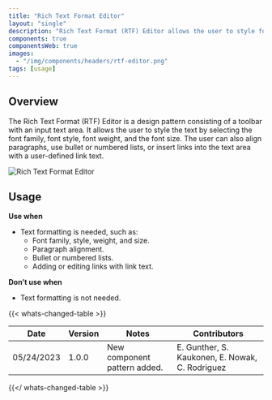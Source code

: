```yaml
---
title: "Rich Text Format Editor"
layout: "single"
description: "Rich Text Format (RTF) Editor allows the user to style fonts and layout in a text area field."
components: true
componentsWeb: true
images:
  - "/img/components/headers/rtf-editor.png"
tags: [usage]
---
```


## Overview

The Rich Text Format (RTF) Editor is a design pattern consisting of a toolbar with an input text area. It allows the user to style the text by selecting the font family, font style, font weight, and the font size. The user can also align paragraphs, use bullet or numbered lists, or insert links into the text area with a user-defined link text.

<img src="/img/components/rtf-editor.svg" alt="Rich Text Format Editor"/>
<style>
[data-theme="dark"] img[src="/img/components/rtf-editor-dark.svg"] {
 content: url(/img/components/rtf-editor-dark.svg);
}
</style>

## Usage

**Use when**

- Text formatting is needed, such as:
  - Font family, style, weight, and size.
  - Paragraph alignment.
  - Bullet or numbered lists.
  - Adding or editing links with link text.

**Don’t use when**

- Text formatting is not needed.

{{< whats-changed-table >}}

| Date       | Version | Notes                        | Contributors                                    |
| ---------- | ------- | ---------------------------- | ----------------------------------------------- |
| 05/24/2023 | 1.0.0   | New component pattern added. | E. Gunther, S. Kaukonen, E. Nowak, C. Rodriguez |

{{</ whats-changed-table >}}
